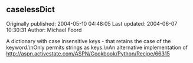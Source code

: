 ## caselessDict 
Originally published: 2004-05-10 04:48:05 
Last updated: 2004-06-07 10:30:31 
Author: Michael Foord 
 
A dictionary with case insensitive keys - that retains the case of the keyword.\nOnly permits strings as keys.\nAn alternative implementation of http://aspn.activestate.com/ASPN/Cookbook/Python/Recipe/66315